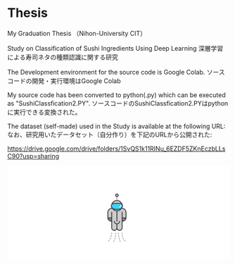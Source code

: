 # Thesis
My Graduation Thesis （Nihon-University CIT）



Study on Classification of Sushi Ingredients Using Deep Learning
深層学習による寿司ネタの種類認識に関する研究

The Development  environment for the source code is Google Colab.
ソースコードの開発・実行環境はGoogle Colab

My source code has been converted to python(.py) which can be executed as "SushiClassfication2.PY".
ソースコードのSushiClassfication2.PYはpythonに実行できる変換された。

The dataset (self-made) used in the Study is available at the following URL:
なお、研究用いたデータセット（自分作り）を下記のURLから公開された:

https://drive.google.com/drive/folders/1SvQS1k11RINu_6EZDF5ZKnEczbLLsC90?usp=sharing


![astronaut Made By jianliming2](https://github.com/AozakiHayate/Thesis-/blob/main/astronaut.svg)
